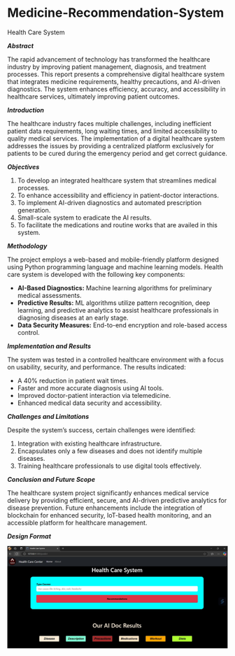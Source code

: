 # Medicine-Recommendation-System
Health Care System

***Abstract***

The rapid advancement of technology has transformed the healthcare industry by improving patient management, diagnosis, and treatment processes. This report presents a comprehensive digital healthcare system that integrates medicine requirements, healthy precautions, and AI-driven diagnostics. The system enhances efficiency, accuracy, and accessibility in healthcare services, ultimately improving patient outcomes.

***Introduction***

The healthcare industry faces multiple challenges, including inefficient patient data requirements, long waiting times, and limited accessibility to quality medical services. The implementation of a digital healthcare system addresses the issues by providing a centralized platform exclusively for patients to be cured during the emergency period and get correct guidance.

***Objectives***

  1.	To develop an integrated healthcare system that streamlines medical processes.
  2.	To enhance accessibility and efficiency in patient-doctor interactions.
  3.	To implement AI-driven diagnostics and automated prescription generation.
  4.	Small-scale system to eradicate the AI results.
  5.	To facilitate the medications and routine works that are availed in this system.

***Methodology***

The project employs a web-based and mobile-friendly platform designed using Python programming language and machine learning models. Health care system is developed with the following key components:

  - **AI-Based Diagnostics:** Machine learning algorithms for preliminary medical assessments.
  - **Predictive Results:** ML algorithms utilize pattern recognition, deep learning, and predictive analytics to assist healthcare professionals in diagnosing diseases at an early stage.
  - **Data Security Measures:** End-to-end encryption and role-based access control.

***Implementation and Results***

The system was tested in a controlled healthcare environment with a focus on usability, security, and performance. The results indicated:

  -  A 40% reduction in patient wait times.
  -  Faster and more accurate diagnosis using AI tools.
  -  Improved doctor-patient interaction via telemedicine.
  -  Enhanced medical data security and accessibility.

***Challenges and Limitations***

Despite the system’s success, certain challenges were identified:

  1.  Integration with existing healthcare infrastructure.
  2.  Encapsulates only a few diseases and does not identify multiple diseases.
  3.  Training healthcare professionals to use digital tools effectively.

***Conclusion and Future Scope***

The healthcare system project significantly enhances medical service delivery by providing efficient, secure, and AI-driven predictive analytics for disease prevention. Future enhancements include the integration of blockchain for enhanced security, IoT-based health monitoring, and an accessible platform for healthcare management.

***Design Format***


![Medicine-Recommedation-System](https://github.com/MuhammedYaseen786/Medicine-Recommendation-System/blob/main/med-care-clip-2.jpg)

